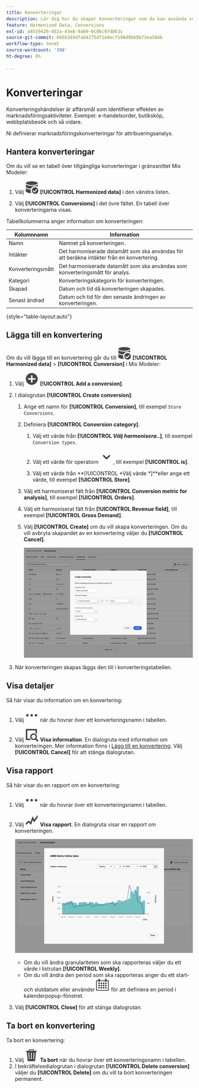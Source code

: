 ```yaml
---
title: Konverteringar
description: Lär dig hur du skapar konverteringar som du kan använda som en del av att harmonisera data i Mix Modeler.
feature: Harmonized Data, Conversions
exl-id: a8559426-452a-43e8-9a60-0c0bc97d863c
source-git-commit: 665b344dfa94275d71e0ecf198d9bb9b73ea584b
workflow-type: tm+mt
source-wordcount: '398'
ht-degree: 0%

---
```


# Konverteringar

Konverteringshändelser är affärsmål som identifierar effekten av marknadsföringsaktiviteter. Exempel: e-handelsorder, butiksköp, webbplatsbesök och så vidare.

Ni definierar marknadsföringskonverteringar för attribueringsanalys.

## Hantera konverteringar

Om du vill se en tabell över tillgängliga konverteringar i gränssnittet Mix Modeler:

1. Välj ![DataSearch](/help/assets/icons/DataCheck.svg) **[!UICONTROL Harmonized data]** i den vänstra listen.

1. Välj **[!UICONTROL Conversions]** i det övre fältet. En tabell över konverteringarna visas.

Tabellkolumnerna anger information om konverteringen:

| Kolumnnamn | Information |
| --- | ---|
| Namn | Namnet på konverteringen. |
| Intäkter | Det harmoniserade datamått som ska användas för att beräkna intäkter från en konvertering. |
| Konverteringsmått | Det harmoniserade datamått som ska användas som konverteringsmått för analys. |
| Kategori | Konverteringskategorin för konverteringen. |
| Skapad | Datum och tid då konverteringen skapades. |
| Senast ändrad | Datum och tid för den senaste ändringen av konverteringen. |

{style="table-layout:auto"}

## Lägga till en konvertering

Om du vill lägga till en konvertering går du till ![DataSearch](/help/assets/icons/DataCheck.svg) **[!UICONTROL Harmonized data]** > **[!UICONTROL Conversion]** i Mix Modeler:

1. Välj ![Lägg till](/help/assets/icons/AddCircle.svg) **[!UICONTROL Add a conversion]**.

1. I dialogrutan **[!UICONTROL Create conversion]**:

   1. Ange ett namn för **[!UICONTROL Conversion]**, till exempel `Store Conversions`.

   1. Definiera **[!UICONTROL Conversion category]**.

      1. Välj ett värde från **[!UICONTROL *Välj harmonisera..*]**, till exempel `Conversion types`.

      1. Välj ett värde för operatorn ![Chevron](/help/assets/icons/ChevronDown.svg), till exempel **[!UICONTROL is]**.

      1. Välj ett värde från **[!UICONTROL *Välj värde *]**eller ange ett värde, till exempel **[!UICONTROL Store]**.

   1. Välj ett harmoniserat fält från **[!UICONTROL Conversion metric for analysis]**, till exempel **[!UICONTROL Orders]**.

   1. Välj ett harmoniserat fält från **[!UICONTROL Revenue field]**, till exempel **[!UICONTROL Gross Demand]**.

   1. Välj **[!UICONTROL Create]** om du vill skapa konverteringen. Om du vill avbryta skapandet av en konvertering väljer du **[!UICONTROL Cancel]**.

      ![Alt-text](/help/assets/create-conversion.png)

1. När konverteringen skapas läggs den till i konverteringstabellen.


## Visa detaljer

Så här visar du information om en konvertering:

1. Välj ![Mer](/help/assets/icons/More.svg) när du hovrar över ett konverteringsnamn i tabellen.

1. Välj ![Visa](/help/assets/icons/ViewDetail.svg) **Visa information**. En dialogruta med information om konverteringen. Mer information finns i [Lägg till en konvertering](#add-a-conversion). Välj **[!UICONTROL Cancel]** för att stänga dialogrutan.

## Visa rapport

Så här visar du en rapport om en konvertering:

1. Välj ![Mer](/help/assets/icons/More.svg) när du hovrar över ett konverteringsnamn i tabellen.

1. Välj ![GraphTrend](/help/assets/icons/GraphTrend.svg) **Visa rapport**. En dialogruta visar en rapport om konverteringen.

   ![Konverteringsrapport](../assets/conversion-view-report.png)

   * Om du vill ändra granulariteten som ska rapporteras väljer du ett värde i listrutan **[!UICONTROL Weekly]**.
   * Om du vill ändra den period som ska rapporteras anger du ett start- och slutdatum eller använder ![Kalender](/help/assets/icons/Calendar.svg) för att definiera en period i kalenderpopup-fönstret.

1. Välj **[!UICONTROL Close]** för att stänga dialogrutan.

## Ta bort en konvertering

Ta bort en konvertering:

1. Välj ![Ta bort](/help/assets/icons/Delete.svg) **Ta bort** när du hovrar över ett konverteringsnamn i tabellen.
1. I bekräftelsedialogrutan i dialogrutan **[!UICONTROL Delete conversion]** väljer du **[!UICONTROL Delete]** om du vill ta bort konverteringen permanent.
